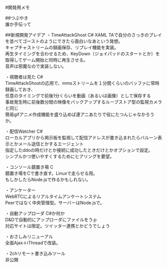 #開発用メモ

##つぶやき  
誰か手伝って  

##新規開発アイデア
・TimeAttackGhost C# XAML 
TAで自分のさっきのプレイを並べてゴーストのようにできたら面白いなあという発想。  
キャプチャストリームの録画保存、リプレイ機能を実装。  
再生タイミングを合わせるため、KeyDown（ジョイパッドのスタートとか）を取得してゲーム開始と同時に再生させる。  
音声は邪魔なので実装しない。  

・視聴者は見た C#  
TimeAttackGhostの応用で、mmsストリームを１分間くらいのバッファに常時録画しておき、  
任意のタイミングで前後1分くらいを動画（あるいは画像）として保存する  
事故発生時に前後数分間の映像をバックアップするループストア型の監視カメラと同じ  
簡易gifアニメ作成機能を盛り込めば連アニあたりで役にたつんじゃなかろうか。  

・配信Watcher C#  
ローカルアプリから掲示板を監視して配信アドレスが書き込まれたらバルーン表示とかメール送信とかするエージェント  
指定したddoの時だけとか接続に成功したときだけとかオプションで設定。  
シンプルかつ使いやすくするためにヒアリングを要望。  

・コンソール鏡置き場 C  
鏡置き場をCで書き直す。Linuxで走らせる用。  
もしかしたらNode.jsで作るかもしれない。  

・アンケーター  
WebRTCによるリアルタイムアンケートシステム  
Peerではなく中央管理型。サーバーはNode.jsで。 

・自動アップローダ C#か何か  
D&Dで自動的にアップローダにファイルをうｐ  
対応サイトは限定。ツイッター連携とかどうでしょう 

・おさしみリニューアル  
全面Ajax＋iThreadで改装。  

・2chリモート書き込みツール  
非公開
